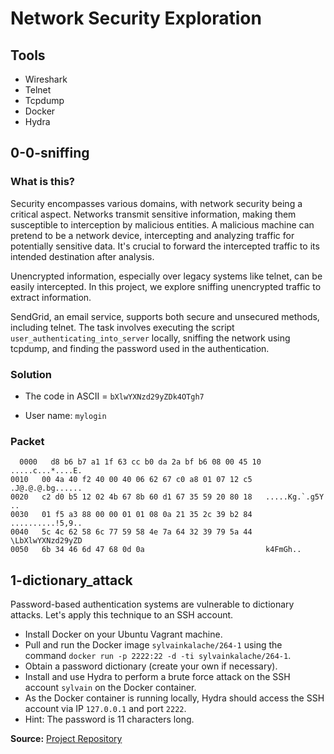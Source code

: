# Network Security Exploration

## Tools

* Wireshark
* Telnet
* Tcpdump
* Docker
* Hydra

## 0-0-sniffing

### What is this?

Security encompasses various domains, with network security being a critical aspect. Networks transmit sensitive information, making them susceptible to interception by malicious entities. A malicious machine can pretend to be a network device, intercepting and analyzing traffic for potentially sensitive data. It's crucial to forward the intercepted traffic to its intended destination after analysis.

Unencrypted information, especially over legacy systems like telnet, can be easily intercepted. In this project, we explore sniffing unencrypted traffic to extract information.

SendGrid, an email service, supports both secure and unsecured methods, including telnet. The task involves executing the script `user_authenticating_into_server` locally, sniffing the network using tcpdump, and finding the password used in the authentication.

### Solution

* The code in ASCII = `bXlwYXNzd29yZDk4OTgh7`

* User name: `mylogin`

### Packet

```packet
  0000   d8 b6 b7 a1 1f 63 cc b0 da 2a bf b6 08 00 45 10   .....c...*....E.
0010   00 4a 40 f2 40 00 40 06 62 67 c0 a8 01 07 12 c5   .J@.@.@.bg......
0020   c2 d0 b5 12 02 4b 67 8b 60 d1 67 35 59 20 80 18   .....Kg.`.g5Y ..
0030   01 f5 a3 88 00 00 01 01 08 0a 21 35 2c 39 b2 84   ..........!5,9..
0040   5c 4c 62 58 6c 77 59 58 4e 7a 64 32 39 79 5a 44   \LbXlwYXNzd29yZD
0050   6b 34 46 6d 47 68 0d 0a                           k4FmGh..
```

## 1-dictionary_attack

Password-based authentication systems are vulnerable to dictionary attacks. Let's apply this technique to an SSH account.

* Install Docker on your Ubuntu Vagrant machine.
* Pull and run the Docker image `sylvainkalache/264-1` using the command `docker run -p 2222:22 -d -ti sylvainkalache/264-1`.
* Obtain a password dictionary (create your own if necessary).
* Install and use Hydra to perform a brute force attack on the SSH account `sylvain` on the Docker container.
* As the Docker container is running locally, Hydra should access the SSH account via IP `127.0.0.1` and port `2222`.
* Hint: The password is 11 characters long.

**Source:**
[Project Repository](https://s3.amazonaws.com/intranet-projects-files/holbertonschool-sysadmin_devops/264/user_authenticating_into_server)
